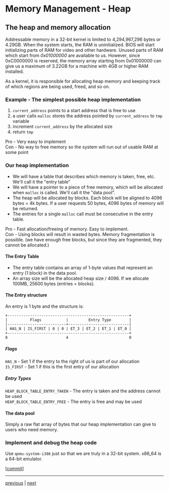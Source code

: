 # Memory Management - Heap

## The heap and memory allocation

Addressable memory in a 32-bit kernel is limited to 4,294,967,296 bytes or 4.29GB. When the system starts, the RAM is uninitialized. BIOS will start initializing parts of RAM for video and other hardware. Unused parts of RAM which start from _0x01000000_ are available to us. However, since 0xC0000000 is reserved, the memory array starting from 0x01000000 can give us a maximum of 3.22GB for a machine with 4GB or higher RAM installed.

As a kernel, it is responsible for allocating heap memory and keeping track of which regions are being used, freed, and so on.

### Example - The simplest possible heap implementation

1. `current_address` points to a start address that is free to use
2. a user calls `malloc` stores the address pointed by `current_address` to `tmp` variable
3. increment `current_address` by the allocated size
4. return `tmp`

Pro - Very easy to implement\
Con - No way to free memory so the system will run out of usable RAM at some point

### Our heap implementation

- We will have a table that describes which memory is taken, free, etc. We'll call it the "entry table"
- We will have a pointer to a piece of free memory, which will be allocated when `malloc` is called. We'll call it the "data pool".
- The heap will be allocated by blocks. Each block will be aligned to 4096 bytes = 4k bytes. If a user requests 50 bytes, 4096 bytes of memory will be returned.
- The entries for a single `malloc` call must be consecutive in the entry table.

Pro - Fast allocation/freeing of memory. Easy to implement.\
Con - Using blocks will result in wasted bytes. Memory fragmentation is possible. (we have enough free blocks, but since they are fragmented, they cannot be allocated.)

#### The Entry Table

- The entry table contains an array of 1-byte values that represent an entry (1 block) in the data pool.
- An array size will be the allocated heap size / 4096. If we allocate 100MB, 25600 bytes (entries = blocks).

#### The Entry structure

An entry is 1 byte and the structure is:

```
+------------------------------------------------------+
|          Flags           |         Entry Type        |
|--------------------------+---------------------------|
| HAS_N | IS_FIRST | 0 | 0 | ET_3 | ET_2 | ET_1 | ET_0 |
+------------------------------------------------------+
8                          4                           0
```

##### Flags

`HAS_N` - Set 1 if the entry to the right of us is part of our allocation\
`IS_FIRST` - Set 1 if this is the first entry of our allocation

##### Entry Types

`HEAP_BLOCK_TABLE_ENTRY_TAKEN` - The entry is taken and the address cannot be used\
`HEAP_BLOCK_TABLE_ENTRY_FREE` - The entry is free and may be used

#### The data pool

Simply a raw flat array of bytes that our heap implementation can give to users who need memory.

### Implement and debug the heap code

Use `qemu-system-i386` just so that we are truly in a 32-bit system. x86_64 is a 64-bit emulator.

[[commit](https://github.com/taikiy/kernel/commit/f3a3d3791ffef2e401f149ac237e63b037b9cac8)]

---

[previous](./6_programmable_interrupt_controller.md) | [next](./8_memory_management_paging.md)
